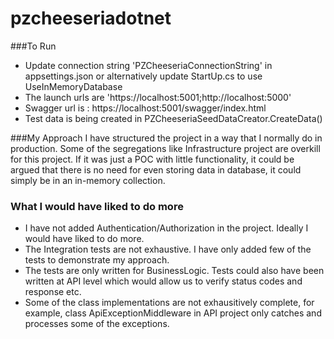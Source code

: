 # pzcheeseriadotnet

###To Run

* Update connection string 'PZCheeseriaConnectionString' in appsettings.json or alternatively update StartUp.cs to use UseInMemoryDatabase
* The launch urls are 'https://localhost:5001;http://localhost:5000'
* Swagger url is : https://localhost:5001/swagger/index.html
* Test data is being created in PZCheeseriaSeedDataCreator.CreateData()

###My Approach
I have structured the project in a way that I normally do in production. Some of the segregations like Infrastructure project
are overkill for this project. If it was just a POC with little functionality, it could be argued that there is no need for even storing
data in database, it could simply be in an in-memory collection.

### What I would have liked to do more
* I have not added Authentication/Authorization in the project. Ideally I would have liked to do more.
* The Integration tests are not exhaustive. I have only added few of the tests to demonstrate my approach.
* The tests are only written for BusinessLogic. Tests could also have been written at API level which would allow us to verify status codes and response etc.
* Some of the class implementations are not exhausitively complete, for example, class ApiExceptionMiddleware in API project only catches and processes some of the exceptions.
